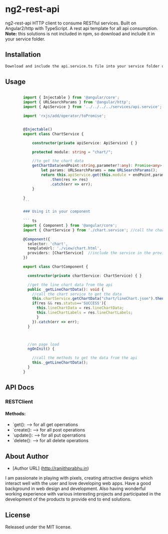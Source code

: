 # ng2-rest-api
ng2-rest-api HTTP client to consume RESTful services. Built on Angular2/http with TypeScript. A rest api template for all api consumption.
**Note:** this solutions is not included in npm, so download and include it in your service folder.

## Installation

```sh
Download and include the api.service.ts file into your service folder of your application.
```

## Usage

```ts

		import { Injectable } from '@angular/core';
		import { URLSearchParams } from '@angular/http';
		import { ApiService } from '../../../../services/api.service'; //include the downloaded service

		import 'rxjs/add/operator/toPromise';


		@Injectable()
		export class ChartService {

			constructor(private apiService: ApiService) { }

			protected module: string = "chart/";

			//to get the chart data
			getChartData(endPoint:string,parameter?:any): Promise<any> {
				let params: URLSearchParams = new URLSearchParams();
				return this.apiService.get(this.module + endPoint,params)
					.then(res => res)
					.catch(err => err);
			}

		}
		```

		### Using it in your component
		
		``` ts
		import { Component } from '@angular/core';
		import { ChartService } from './chart.service'; //call the chart service from here

		@Component({
		  selector: 'chart',
		  templateUrl: './view/chart.html',
		  providers: [ChartService]  //include the service in the providers
		})

		export class ChartComponent {

		  constructor(private chartService: ChartService) { }

		  //get the line chart data from the api
		  public _getLineChartData(): void {
			//call the chart service to get the data
			this.chartService.getChartData("chart/lineChart.json").then(res => {
			if(res && res.status=='SUCCESS'){
			  this.lineChartData = res.lineChartData;
			  this.lineChartLabels = res.lineChartLabels;
			  }
			}).catch(err => err);
		  }



		  //on page load
		  ngOnInit() {

			//call the methods to get the data from the api
			this._getLineChartData();
		  }
		}
```
## API Docs

### RESTClient
#### Methods:
- `get(): --> for all get operrations
- `create(): --> for all post operations
- `update(): --> for all put operrations
- `delete(): --> for all delete operations


## About Author
* [Author URL] (http://ranjithprabhu.in)

I am passionate in playing with pixels, creating attractive designs which interact well with the user and love developing web apps. Have a good background in web design and development. Also having wonderful working experience with various interesting projects and participated in the development of the products to provide end to end solutions.


## License
Released under the MIT license.
